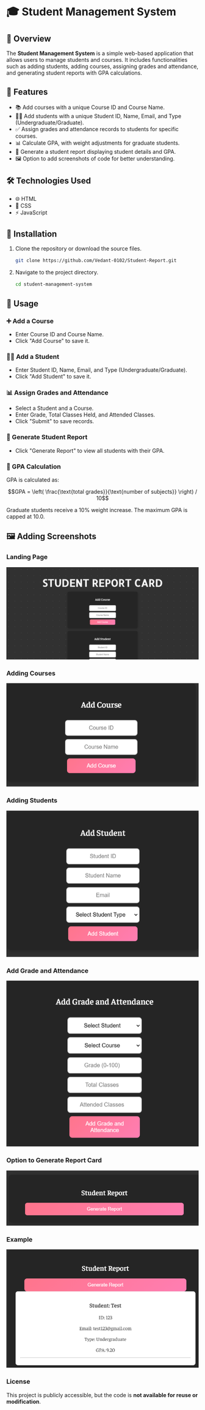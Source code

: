 # 🎓 Student Management System

## 📌 Overview
The **Student Management System** is a simple web-based application that allows users to manage students and courses. It includes functionalities such as adding students, adding courses, assigning grades and attendance, and generating student reports with GPA calculations.

## 🌟 Features
- 📚 Add courses with a unique Course ID and Course Name.
- 🧑‍🎓 Add students with a unique Student ID, Name, Email, and Type (Undergraduate/Graduate).
- ✅ Assign grades and attendance records to students for specific courses.
- 📊 Calculate GPA, with weight adjustments for graduate students.
- 📜 Generate a student report displaying student details and GPA.
- 🖼️ Option to add screenshots of code for better understanding.

## 🛠 Technologies Used
- 🌐 HTML
- 🎨 CSS
- ⚡ JavaScript

## 🚀 Installation
1. Clone the repository or download the source files.
   ```sh
   git clone https://github.com/Vedant-0102/Student-Report.git
   ```
2. Navigate to the project directory.
   ```sh
   cd student-management-system
   ```

## 📖 Usage
### ➕ Add a Course
- Enter Course ID and Course Name.
- Click "Add Course" to save it.

### 🧑‍🎓 Add a Student
- Enter Student ID, Name, Email, and Type (Undergraduate/Graduate).
- Click "Add Student" to save it.

### 📊 Assign Grades and Attendance
- Select a Student and a Course.
- Enter Grade, Total Classes Held, and Attended Classes.
- Click "Submit" to save records.

### 📜 Generate Student Report
- Click "Generate Report" to view all students with their GPA.

### 🎯 GPA Calculation
GPA is calculated as:
```math
GPA = \left( \frac{\text{total grades}}{\text{number of subjects}} \right) / 10
```
Graduate students receive a 10% weight increase.
The maximum GPA is capped at 10.0.

## 🖼️ Adding Screenshots

### Landing Page
![Landing Page](https://github.com/Vedant-0102/Student-Report/blob/main/assests/Landing.png)

### Adding Courses
![Add Courses](https://github.com/Vedant-0102/Student-Report/blob/main/assests/Courses.png)

### Adding Students
![Add Students](https://github.com/Vedant-0102/Student-Report/blob/main/assests/Student.png)

### Add Grade and Attendance
![Add Grade and Attendance](https://github.com/Vedant-0102/Student-Report/blob/main/assests/Grade_Attendance.png)

### Option to Generate Report Card
![Generate Report](https://github.com/Vedant-0102/Student-Report/blob/main/assests/Generate.png)

### Example
![Report Generated](https://github.com/Vedant-0102/Student-Report/blob/main/assests/Report_gen.png)

### License
This project is publicly accessible, but the code is **not available for reuse or modification**.
